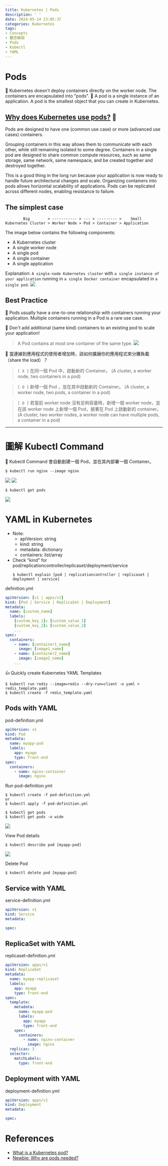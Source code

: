 ```yaml
---
title: Kubernetes | Pods
description: ' '
date: 2024-05-14 23:05:37
categories: Kubernetes
tags:
- Concepts
- 觀念解說
- Pods
- Kubectl
- YAML
---
```


# Pods

📌 Kubernetes doesn't deploy containers directly on the worker node. The containers are encapsulated into "pods".
📌 A pod is a single instance of an application. A pod is the smallest object that you can create in Kubernetes.


## [Why does Kubernetes use pods?](https://www.redhat.com/en/topics/containers/what-is-kubernetes-pod) 🤔
Pods are designed to have one (common use case) or more (advanced use cases) containers.

Grouping containers in this way allows them to communicate with each other, while still remaining isolated to some degree. Containers in a single pod are designed to share common compute resources, such as same storage, same network, same namespace, and be created together and destroyed together. 

This is a good thing in the long run because your application is now ready to handle future architectural changes and scale. Organizing containers into pods allows horizontal scalability of applications. Pods can be replicated across different nodes, enabling resistance to failure. 


## The simplest case

```
        Big        > ----------- > --- > --------- >    Small
Kubernetes Cluster > Worker Node > Pod > Container > Application
```

The image below contains the following components:
- A Kubernetes cluster
- A single worker node
- A single pod
- A single container
- A single application

Explanation:
`A single-node Kubernetes cluster` with `a single instance of your application` running in `a single Docker container` encapsulated in `a single pod`.
![](Kubernetes-Pods/Kubernetes_Pod.jpg)


## Best Practice

📌 Pods usually have a one-to-one relationship with containers running your application. Multiple containers running in a Pod is a rare use case.

📌 Don't add additional (same kind) containers to an existing pod to scale your application!

> A Pod contains at most one container of the same type.
> ![](Kubernetes-Pods/Pod_scale_up_1.jpg)

📌 當連線到應用程式的使用者增加時，該如何擴展你的應用程式來分攤負載（share the load）？

> `[ X ]` 在同一個 Pod 中，啟動新的 Container。
> (A cluster, a worker node, two containers in a pod)

> `[ O ]` 新增一個 Pod ，並在其中啟動新的 Container。
> (A cluster, a worker node, two pods, a container in a pod)

> `[ O ]` 若當前 worker node 沒有足夠容量時，新增一個 worker node，並在該 worker node 上新增一個 Pod，接著在 Pod 上啟動新的 container。
> (A cluster, two worker nodes, a worker node can have multiple pods, a container in a pod)


---
# 圖解 Kubectl Command

📌 Kubectl Command 會自動創建一個 Pod，並在其內部署一個 Container。

```shell
$ kubectl run nginx --image nginx
```
![](Kubernetes-Pods/kubectl_run_nginx_1.jpg)
![](Kubernetes-Pods/kubectl_run_nginx_2.jpg)

```shell
$ kubectl get pods
```
![](Kubernetes-Pods/kubectl_get_pods.jpg)


# YAML in Kubernetes
- Note: 
  - apiVersion: string
  - kind: string
  - metadata: dictionary
  - containers: list/array
- Check "kind" for pod/replicationcontroller/replicaset/deployment/service
  ```shell
  $ kubectl explain [pod | replicationcontroller | replicaset | deployment | service]
  ```

definition.yml
```yaml
apiVersion: [v1 | apps/v1]
kind: [Pod | Service | ReplicaSet | Deployment]
metadata:
  name: [custom_name]
  labels:
    [custom_key_1]: [custom_value_1]
    [custom_key_2]: [custom_value_2]
    ...
spec:
  containers:
    - name: [container1_name]
      image: [image1_name]
    - name: [container2_name]
      image: [image2_name]
    ...
```

👍 Quickly create Kubernetes YAML Templates
```shell
$ kubectl run redis --image=redis --dry-run=client -o yaml > redis_template.yaml
$ kubectl create -f redis_template.yaml
```


## Pods with YAML
pod-definition.yml
```yaml
apiVersion: v1
kind: Pod
metadata:
  name: myapp-pod
  labels:
    app: myapp
    type: front-end
spec:
  containers:
    - name: nginx-container
      image: nginx
```

Run pod-definition.yml
```shell
$ kubectl create -f pod-definition.yml
or
$ kubectl apply -f pod-definition.yml

$ kubectl get pods
$ kubectl get pods -o wide
```
![](Kubernetes-Pods/kubectl_create_pod_1.jpg)

View Pod details
```shell
$ kubectl describe pod [myapp-pod]
```
![](Kubernetes-Pods/kubectl_create_pod_2.jpg)

Delete Pod
```shell
$ kubectl delete pod [myapp-pod]
```


## Service with YAML
service-definition.yml
```yaml
apiVersion: v1
kind: Service
metadata:

spec:

```


## ReplicaSet with YAML
replicaset-definition.yml
```yaml
apiVersion: apps/v1
kind: ReplicaSet
metadata:
  name: myapp-replicaset
  labels:
    app: myapp
    type: front-end
spec:
  template:
    metadata:
      name: myapp-pod
      labels:
        app: myapp
        type: front-end
    spec:
      containers:
        - name: nginx-container
          image: nginx
  replicas: 3
  selector:
    matchLabels:
      type: front-end
```


## Deployment with YAML
deployment-definition.yml
```yaml
apiVersion: apps/v1
kind: Deployment
metadata:

spec:

```



# References
- [What is a Kubernetes pod?](https://www.redhat.com/en/topics/containers/what-is-kubernetes-pod)
- [Newbie: Why are pods needed?](https://www.reddit.com/r/kubernetes/comments/u1xva3/newbie_why_are_pods_needed/)
